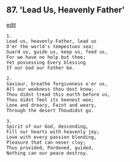 
## 87.  'Lead Us, Heavenly Father'
[edit](https://docs.google.com/document/d/1ThGzfbyHcSnPNhDl6kDvvWlZqjXWe7QZ/edit?mode=html)




    1.
    Lead us, heavenly Father, lead us 
    O'er the world's tempestuos sea; 
    Guard us, guide us, keep us, feed us, 
    For we have no help but thee; 
    Yet possessing Every blessing 
    If our God our Father be. 

    2.
    Saviour, breathe forgiveness o'er us, 
    All our weakness thou dost know; 
    Thou didst tread this earth before us, 
    Thou didst feel its keenest woe; 
    Lone and dreary, Faint and weary, 
    Through the desert Thoudidst go. 

    3.
    Spirit of our God, descending, 
    Fill our hearts with heavenly joy; 
    Love with every passion blending, 
    Pleasure that can never cloy; 
    Thus provided, Pardoned, guided, 
    Nothing can our peace destroy.
